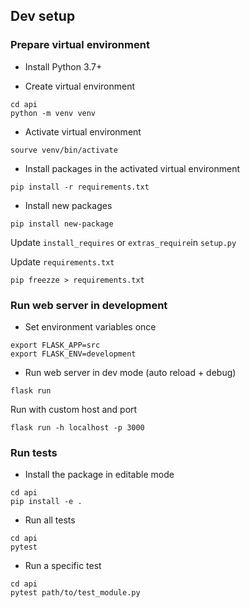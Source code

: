 ## Dev setup

### Prepare virtual environment

- Install Python 3.7+

- Create virtual environment

```
cd api
python -m venv venv
```

- Activate virtual environment

```
sourve venv/bin/activate
```

- Install packages in the activated virtual environment

```
pip install -r requirements.txt
```

- Install new packages

```
pip install new-package
```

Update `install_requires` or `extras_require`in `setup.py`

Update `requirements.txt`

```
pip freezze > requirements.txt
```

### Run web server in development

- Set environment variables once

```
export FLASK_APP=src
export FLASK_ENV=development
```

- Run web server in dev mode (auto reload + debug)

```
flask run
```

Run with custom host and port

```
flask run -h localhost -p 3000
```

### Run tests

- Install the package in editable mode

```
cd api
pip install -e .
```

- Run all tests

```
cd api
pytest
```

- Run a specific test

```
cd api
pytest path/to/test_module.py
```

